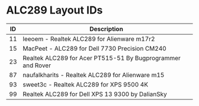 # ALC289 Layout IDs

| ID | Description |
|---|---|
| 11 | leeoem - Realtek ALC289 for Alienware m17r2 |
| 15 | MacPeet - ALC289 for Dell 7730 Precision CM240  |
| 23 | Realtek ALC289 for Acer PT515-51 By Bugprogrammer and Rover |
| 87 | naufalkharits - Realtek ALC289 for Alienware m15 |
| 93 | sweet3c - Realtek ALC289 for XPS 9500 4K |
| 99 | Realtek ALC289 for Dell XPS 13 9300 by DalianSky |
